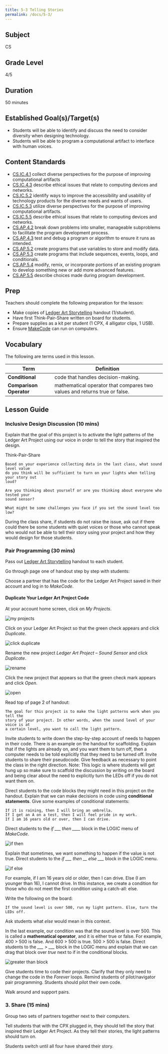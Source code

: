 ```yaml
---
title: 5-3 Telling Stories
permalink: /docs/5-3/
---
```

## Subject
CS

## Grade Level
4/5    

## Duration
50 minutes

## Established Goal(s)/Target(s)
-	Students will be able to identify and discuss the need to consider diversity when designing technology.
-	Students will be able to program a computational artifact to interface with human voices.

## Content Standards
- <u>CS.IC.4.1</u> collect diverse perspectives for the purpose of improving computational artifacts
- <u>CS.IC.4.3</u> describe ethical issues that relate to computing devices and networks.
- <u>CS.IC.5.2</u> identify ways to improve the accessibility and usability of technology products for the diverse needs and wants of users.
- <u>CS.IC.5.3</u> utilize diverse perspectives for the purpose of improving computational artifacts.
- <u>CS.IC.5.5</u> describe ethical issues that relate to computing devices and networks.
- <u>CS.AP.4.2</u> break down problems into smaller, manageable subproblems to facilitate the program development process.
- <u>CS.AP.4.3</u> test and debug a program or algorithm to ensure it runs as intended.
- <u>CS.AP.5.2</u> create programs that use variables to store and modify data.
- <u>CS.AP.5.3</u> create programs that include sequences, events, loops, and conditionals.
- <u>CS.AP.5.4</u> modify, remix, or incorporate portions of an existing program to develop something new or add more advanced features.
- <u>CS.AP.5.5</u> describe choices made during program development.

## Prep
Teachers should complete the following preparation for the lesson:

- Make copies of [Ledger Art Storytelling](../resources/5-3_ledger-art-storytelling.pdf) handout (1/student).
- Have first Think-Pair-Share written on board for students.
- Prepare supplies as a kit per student (1 CPX, 4 alligator clips, 1 USB).
- Ensure [MakeCode](https://makecode.adafruit.com/) can run on computers.

## Vocabulary
The following are terms used in this lesson.

Term | Definition
-- | --
**Conditional** |  code that handles decision-making.
**Comparison Operator**  |  mathematical operator that compares two values and returns true or false.

## Lesson Guide

### Inclusive Design Discussion (10 mins)
Explain that the goal of this project is to activate the light patterns of the Ledger Art Project using our voice in order to tell the story that inspired the design.

Think-Pair-Share
```
Based on your experience collecting data in the last class, what sound level value
do you think will be sufficient to turn on your lights when telling your story out
loud?

Are you thinking about yourself or are you thinking about everyone who tested your
sound sensor?

What might be some challenges you face if you set the sound level too low?
```
During the class share, if students do not raise the issue, ask out if there could there be some students with quiet voices or those who cannot speak who would not be able to tell their story using your project and how they would design for those students.

### Pair Programming (30 mins)
Pass out [Ledger Art Storytelling](../resources/5-3_ledger-art-storytelling.pdf) handout to each student.

Go through page one of handout step by step with students:

Choose a partner that has the code for the Ledger Art Project saved in their account and log in to *MakeCode*.

#### Duplicate Your Ledger Art Project Code
At your account home screen, click on *My Projects*.

![my projects](../resources/images/5-3_my-projects.png)

Click on your Ledger Art Project so that the green check appears and click *Duplicate*.

![click duplicate](../resources/images/5-3_click-duplicate.png)

Rename the new project *Ledger Art Project – Sound Sensor* and click *Duplicate*.

![rename](../resources/images/5-3_rename.png)

Click the new project that appears so that the green check mark appears and click *Open*.

![open](../resources/images/5-3_open.png)

Read top of page 2 of handout:
```
The goal for this project is to make the light patterns work when you tell the
story of your project. In other words, when the sound level of your voice is at
a certain level, you want to call the light pattern.
```
Invite students to write down the step-by-step account of needs to happen in their code. There is an example on the handout for scaffolding. Explain that if the lights are already on, and you want them to turn off, then a computer needs to be told explicitly that they need to be turned off. Invite students to share their pseudocode. Give feedback as necessary to point the class in the right direction. Note: This logic is where students will get hung up so make sure to scaffold the discussion by writing on the board and being clear about the need to explicitly turn the LEDs off if you do not want them on.

Direct students to the code blocks they might need in this project on the handout. Explain that we can make decisions in code using **conditional statements**. Give some examples of conditional statements:
```
If it is raining, then I will bring an umbrella.  
If I get an A on a test, then I will feel pride in my work.  
If I am 16 years old or over, then I can drive.
```
Direct students to the *if ___ then ____* block in the LOGIC menu of *MakeCode*.

![if then](../resources/images/5-3_if-then-block.png)

Explain that sometimes, we want something to happen if the value is not true. Direct students to the *if ___ then __ else ___* block in the LOGIC menu.

![if else](../resources/images/5-3_if-else-block.png)

For example, if I am 16 years old or older, then I can drive. Else (I am younger than 16), I cannot drive. In this instance, we create a condition for those who do not meet the first condition using a catch-all: else.

Write the following on the board:
```
If the sound level is over 500, run my light pattern. Else, turn the LEDs off.
```
Ask students what *else* would mean in this context.

In the last example, our condition was that the sound level is over 500. This is called a **mathematical operator**, and it is either true or false. For example, 400 > 500 is false. And 600 > 500 is true. 500 > 500 is false. Direct students to the *___ > ___* block in the LOGIC menu and explain that we can drag that block over *true* next to if in the conditional blocks.

![greater than block](../resources/images/5-3_greater-than-block.png)

Give students time to code their projects. Clarify that they only need to change the code in the *Forever* loops. Remind students of pilot/navigator pair programming. Students should pilot their own code.

Walk around and support pairs.

### 3.	Share (15 mins)
Group two sets of partners together next to their computers.

Tell students that with the CPX plugged in, they should tell the story that inspired their Ledger Art Project. As they tell their stories, the light patterns should turn on.

Students switch until all four have shared their story.
